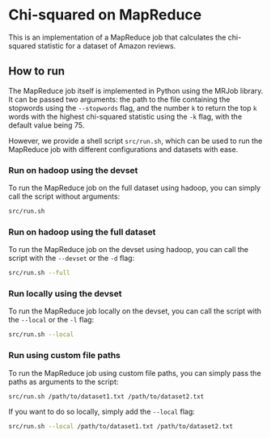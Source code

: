 # Chi-squared on MapReduce

This is an implementation of a MapReduce job that calculates the chi-squared
statistic for a dataset of Amazon reviews.


## How to run

The MapReduce job itself is implemented in Python using the MRJob library. It
can be passed two arguments: the path to the file containing the stopwords using
the `--stopwords` flag, and the number `k` to return the top `k` words with the
highest chi-squared statistic using the `-k` flag, with the default value being
75.

However, we provide a shell script `src/run.sh`, which can be used to run the MapReduce job
with different configurations and datasets with ease.


### Run on hadoop using the devset

To run the MapReduce job on the full dataset using hadoop, you can simply call the script without arguments:

```bash
src/run.sh
```

### Run on hadoop using the full dataset

To run the MapReduce job on the devset using hadoop, you can call the script with the `--devset` or the `-d` flag:

```bash
src/run.sh --full
```

### Run locally using the devset

To run the MapReduce job locally on the devset, you can call the script with the `--local` or the `-l` flag:

```bash
src/run.sh --local
```

### Run using custom file paths

To run the MapReduce job using custom file paths, you can simply pass the paths as arguments to the script:

```bash
src/run.sh /path/to/dataset1.txt /path/to/dataset2.txt
```

If you want to do so locally, simply add the `--local` flag:

```bash
src/run.sh --local /path/to/dataset1.txt /path/to/dataset2.txt
```